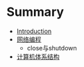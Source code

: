 # Summary

* [Introduction](README.md)
* [网络编程](chapter1.md)
   * close与shutdown
* [计算机体系结构](chapter2.md)

